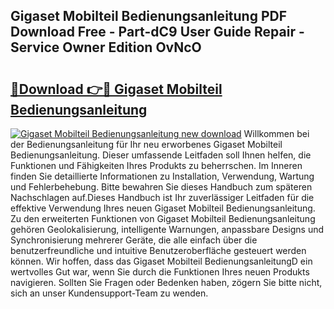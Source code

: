 ## Gigaset Mobilteil Bedienungsanleitung PDF Download Free - Part-dC9 User Guide Repair - Service Owner Edition OvNcO

# <h2><a href="http://df3gxw.blite.top/?on=Gigaset+Mobilteil+Bedienungsanleitung">🔗Download 👉🔴 Gigaset Mobilteil Bedienungsanleitung</a></h2>

[![Gigaset Mobilteil Bedienungsanleitung new download](https://i.imgur.com/lujVjoI.png)](http://df3gxw.blite.top/?on=Gigaset+Mobilteil+Bedienungsanleitung)
Willkommen bei der Bedienungsanleitung für Ihr neu erworbenes Gigaset Mobilteil Bedienungsanleitung. Dieser umfassende Leitfaden soll Ihnen helfen, die Funktionen und Fähigkeiten Ihres Produkts zu beherrschen. Im Inneren finden Sie detaillierte Informationen zu Installation, Verwendung, Wartung und Fehlerbehebung. Bitte bewahren Sie dieses Handbuch zum späteren Nachschlagen auf.Dieses Handbuch ist Ihr zuverlässiger Leitfaden für die effektive Verwendung Ihres neuen Gigaset Mobilteil Bedienungsanleitung. Zu den erweiterten Funktionen von Gigaset Mobilteil Bedienungsanleitung gehören Geolokalisierung, intelligente Warnungen, anpassbare Designs und Synchronisierung mehrerer Geräte, die alle einfach über die benutzerfreundliche und intuitive Benutzeroberfläche gesteuert werden können. Wir hoffen, dass das Gigaset Mobilteil BedienungsanleitungD ein wertvolles Gut war, wenn Sie durch die Funktionen Ihres neuen Produkts navigieren. Sollten Sie Fragen oder Bedenken haben, zögern Sie bitte nicht, sich an unser Kundensupport-Team zu wenden.

